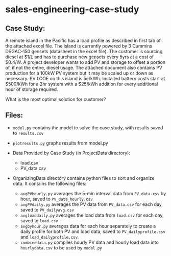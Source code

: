 # sales-engineering-case-study

## Case Study:
A remote island in the Pacific has a load profile as described in first tab of the attached excel file. The island is currently powered by 3 Cummins DSGAC-150 gensets (datasheet in the excel file). The customer is sourcing diesel at $1/L and has to purchase new gensets every 5yrs at a cost of $0.4/W. A project developer wants to add PV and storage to offset a portion of, if not the entire, diesel usage. The attached document also contains PV production for a 100kW PV system but it may be scaled up or down as necessary. PV LCOE on this island is 5c/kWh. Installed battery costs start at $500/kWh for a 2hr system with a $25/kWh addition for every additional hour of storage required.
 
What is the most optimal solution for customer? 


## Files:
* `model.py` contains the model to solve the case study, with results saved to `results.csv`
* `plotresults.py` graphs results from model.py

* Data Provided by Case Study (in ProjectData directory):
    * load.csv
    * PV_data.csv

* OrganizingData directory contains python files to sort and organize data. It contains the following files:
    * `avgPVhourly.py` averages the 5-min interval data from `PV_data.csv` by hour, saved to `PV_data_hourly.csv`
    * `avgPVdaily.py` averages the PV data from `PV_data.csv` for each day, saved to `PV_dailyavg.csv`
    * `avgloaddaily.py` averages the load data from `load.csv` for each day, saved to `load.csv`
    * `avgbyhour.py` averages data for each hour separately to create a daily profile for both PV and load data, saved to `PV_dailyprofile.csv` and `load_dailyprofile.csv`.
    * `combinedata.py` compiles hourly PV data and hourly load data into `hourlydata.csv` to be used by `model.py`


